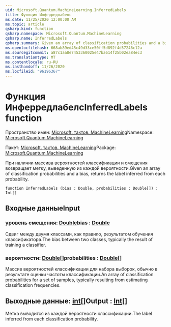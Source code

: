```yaml
---
uid: Microsoft.Quantum.MachineLearning.InferredLabels
title: Функция Инферредлабелс
ms.date: 11/25/2020 12:00:00 AM
ms.topic: article
qsharp.kind: function
qsharp.namespace: Microsoft.Quantum.MachineLearning
qsharp.name: InferredLabels
qsharp.summary: Given an array of classification probabilities and a bias, returns the label inferred from each probability.
ms.openlocfilehash: 668ab89ed45c49d33ce50ff5d892f4d57246c12a
ms.sourcegitcommit: a87c1aa8e7453360025e47ba614f25b02ea84ec3
ms.translationtype: MT
ms.contentlocale: ru-RU
ms.lasthandoff: 11/26/2020
ms.locfileid: "96196367"
---
```

# <a name="inferredlabels-function"></a><span data-ttu-id="e1075-102">Функция Инферредлабелс</span><span class="sxs-lookup"><span data-stu-id="e1075-102">InferredLabels function</span></span>

<span data-ttu-id="e1075-103">Пространство имен: [Microsoft. тактов. MachineLearning](xref:Microsoft.Quantum.MachineLearning)</span><span class="sxs-lookup"><span data-stu-id="e1075-103">Namespace: [Microsoft.Quantum.MachineLearning](xref:Microsoft.Quantum.MachineLearning)</span></span>

<span data-ttu-id="e1075-104">Пакет: [Microsoft. тактов. MachineLearning](https://nuget.org/packages/Microsoft.Quantum.MachineLearning)</span><span class="sxs-lookup"><span data-stu-id="e1075-104">Package: [Microsoft.Quantum.MachineLearning](https://nuget.org/packages/Microsoft.Quantum.MachineLearning)</span></span>


<span data-ttu-id="e1075-105">При наличии массива вероятностей классификации и смещения возвращает метку, выведенную из каждой вероятности.</span><span class="sxs-lookup"><span data-stu-id="e1075-105">Given an array of classification probabilities and a bias, returns the label inferred from each probability.</span></span>

```qsharp
function InferredLabels (bias : Double, probabilities : Double[]) : Int[]
```


## <a name="input"></a><span data-ttu-id="e1075-106">Входные данные</span><span class="sxs-lookup"><span data-stu-id="e1075-106">Input</span></span>

### <a name="bias--double"></a><span data-ttu-id="e1075-107">уровень смещения: [Double](xref:microsoft.quantum.lang-ref.double)</span><span class="sxs-lookup"><span data-stu-id="e1075-107">bias : [Double](xref:microsoft.quantum.lang-ref.double)</span></span>

<span data-ttu-id="e1075-108">Сдвиг между двумя классами, как правило, результатом обучения классификатора.</span><span class="sxs-lookup"><span data-stu-id="e1075-108">The bias between two classes, typically the result of training a classifier.</span></span>


### <a name="probabilities--double"></a><span data-ttu-id="e1075-109">вероятности: [Double](xref:microsoft.quantum.lang-ref.double)[]</span><span class="sxs-lookup"><span data-stu-id="e1075-109">probabilities : [Double](xref:microsoft.quantum.lang-ref.double)[]</span></span>

<span data-ttu-id="e1075-110">Массив вероятностей классификации для набора выборок, обычно в результате оценки частоты классификации.</span><span class="sxs-lookup"><span data-stu-id="e1075-110">An array of classification probabilities for a set of samples, typically resulting from estimating classification frequencies.</span></span>



## <a name="output--int"></a><span data-ttu-id="e1075-111">Выходные данные: [int](xref:microsoft.quantum.lang-ref.int)[]</span><span class="sxs-lookup"><span data-stu-id="e1075-111">Output : [Int](xref:microsoft.quantum.lang-ref.int)[]</span></span>

<span data-ttu-id="e1075-112">Метка выводится из каждой вероятности классификации.</span><span class="sxs-lookup"><span data-stu-id="e1075-112">The label inferred from each classification probability.</span></span>
